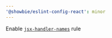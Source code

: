 ```yaml
---
'@showbie/eslint-config-react': minor
---
```


Enable [`jsx-handler-names`](https://github.com/yannickcr/eslint-plugin-react/blob/master/docs/rules/jsx-handler-names.md) rule
